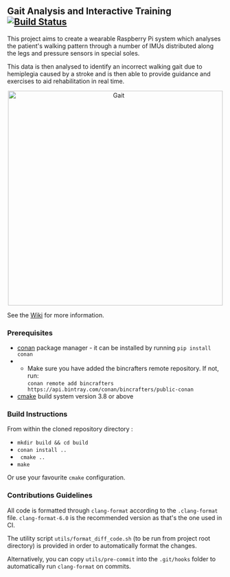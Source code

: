 ## Gait Analysis and Interactive Training [![Build Status](https://travis-ci.com/bmanga/rtep2019_team18.svg?branch=master)](https://travis-ci.com/bmanga/rtep2019_team18)

This project aims to create a wearable Raspberry Pi system which analyses the patient's walking pattern through a number of IMUs distributed along the legs and pressure sensors in special soles.

This data is then analysed to identify an incorrect walking gait due to hemiplegia caused by a stroke and is then able to provide guidance and exercises to aid rehabilitation in real time.

<p align="center">
	<img src="https://user-images.githubusercontent.com/13623481/51919339-1f36b600-23db-11e9-9939-d928cba637c1.png"
	 title="Gait"  height="500" >
</p>

See the [Wiki](https://github.com/bmanga/rtep2019_team18/wiki) for more information. 

### Prerequisites
* [conan](https://conan.io/) package manager - it can be installed by running ```pip install conan```
* * Make sure you have added the bincrafters remote repository. If not, run:<br/>
 ```conan remote add bincrafters https://api.bintray.com/conan/bincrafters/public-conan```
* [cmake](https://cmake.org/) build system version 3.8 or above

### Build Instructions
From within the cloned repository directory :
* ```mkdir build && cd build```
* ```conan install ..```
* ``` cmake ..```
* ```make```

Or use your favourite ```cmake``` configuration.

### Contributions Guidelines
All code is formatted through `clang-format` according to the `.clang-format` file. `clang-format-6.0` is the recommended version as that's the one used in CI.

The utility script `utils/format_diff_code.sh` (to be run from project root directory) is provided in order to automatically format the changes.

Alternatively, you can copy `utils/pre-commit` into the `.git/hooks` folder to automatically run `clang-format` on commits.
